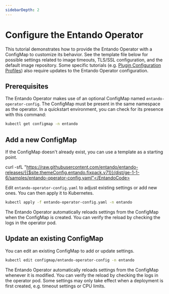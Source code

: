 ```yaml
---
sidebarDepth: 2
---
```


# Configure the Entando Operator
This tutorial demonstrates how to provide the Entando Operator with a ConfigMap to customize its behavior. See the template file below for possible settings related to image timeouts, TLS/SSL configuration, and the default image repository. Some specific tutorials (e.g. [Plugin Configuration Profiles](../devops/plugin-configuration.md)) also require updates to the Entando Operator configuration.

## Prerequisites
The Entando Operator makes use of an optional ConfigMap named `entando-operator-config`. The ConfigMap must be present in the same namespace as the operator. In a quickstart environment, you can check for its presence with this command:
```sh
kubectl get configmap -n entando
```

## Add a new ConfigMap
If the ConfigMap doesn't already exist, you can use a template as a starting point.

<EntandoCode>curl -sfL "https://raw.githubusercontent.com/entando/entando-releases/{{$site.themeConfig.entando.fixpack.v71}}/dist/ge-1-1-6/samples/entando-operator-config.yaml"</EntandoCode>

Edit `entando-operator-config.yaml` to adjust existing settings or add new ones. You can then apply it to Kubernetes.

```sh
kubectl apply -f entando-operator-config.yaml -n entando
```

The Entando Operator automatically reloads settings from the ConfigMap when the ConfigMap is created. You can verify the reload by checking the logs in the operator pod.

## Update an existing ConfigMap
You can edit an existing ConfigMap to add or update settings.
```sh 
kubectl edit configmap/entando-operator-config -n entando
```

The Entando Operator automatically reloads settings from the ConfigMap whenever it is modified. You can verify the reload by checking the logs in the operator pod. Some settings may only take effect when a deployment is first created, e.g. timeout settings or CPU limits.


